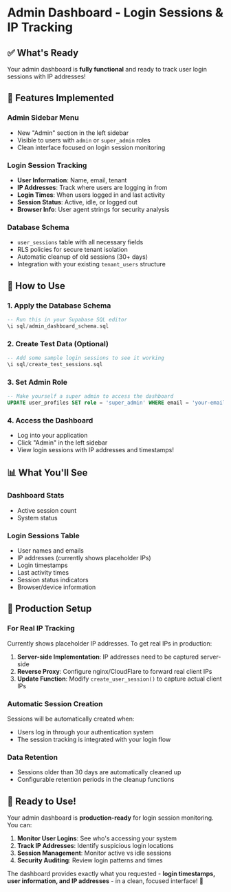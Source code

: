 # Admin Dashboard - Login Sessions & IP Tracking

## ✅ What's Ready

Your admin dashboard is **fully functional** and ready to track user login sessions with IP addresses!

## 🎯 Features Implemented

### **Admin Sidebar Menu**
- New "Admin" section in the left sidebar
- Visible to users with `admin` or `super_admin` roles
- Clean interface focused on login session monitoring

### **Login Session Tracking**
- **User Information**: Name, email, tenant
- **IP Addresses**: Track where users are logging in from
- **Login Times**: When users logged in and last activity
- **Session Status**: Active, idle, or logged out
- **Browser Info**: User agent strings for security analysis

### **Database Schema**
- `user_sessions` table with all necessary fields
- RLS policies for secure tenant isolation
- Automatic cleanup of old sessions (30+ days)
- Integration with your existing `tenant_users` structure

## 🚀 How to Use

### 1. **Apply the Database Schema**
```sql
-- Run this in your Supabase SQL editor
\i sql/admin_dashboard_schema.sql
```

### 2. **Create Test Data** (Optional)
```sql
-- Add some sample login sessions to see it working
\i sql/create_test_sessions.sql
```

### 3. **Set Admin Role**
```sql
-- Make yourself a super admin to access the dashboard
UPDATE user_profiles SET role = 'super_admin' WHERE email = 'your-email@domain.com';
```

### 4. **Access the Dashboard**
- Log into your application
- Click "Admin" in the left sidebar
- View login sessions with IP addresses and timestamps!

## 📊 What You'll See

### **Dashboard Stats**
- Active session count
- System status

### **Login Sessions Table**
- User names and emails
- IP addresses (currently shows placeholder IPs)
- Login timestamps
- Last activity times
- Session status indicators
- Browser/device information

## 🔧 Production Setup

### **For Real IP Tracking**
Currently shows placeholder IP addresses. To get real IPs in production:

1. **Server-side Implementation**: IP addresses need to be captured server-side
2. **Reverse Proxy**: Configure nginx/CloudFlare to forward real client IPs
3. **Update Function**: Modify `create_user_session()` to capture actual client IPs

### **Automatic Session Creation**
Sessions will be automatically created when:
- Users log in through your authentication system
- The session tracking is integrated with your login flow

### **Data Retention**
- Sessions older than 30 days are automatically cleaned up
- Configurable retention periods in the cleanup functions

## 🎉 Ready to Use!

Your admin dashboard is **production-ready** for login session monitoring. You can:

1. **Monitor User Logins**: See who's accessing your system
2. **Track IP Addresses**: Identify suspicious login locations
3. **Session Management**: Monitor active vs idle sessions
4. **Security Auditing**: Review login patterns and times

The dashboard provides exactly what you requested - **login timestamps, user information, and IP addresses** - in a clean, focused interface! 🎯